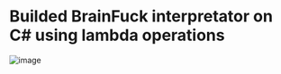 # Builded BrainFuck interpretator on C# using lambda operations

![image](https://user-images.githubusercontent.com/26198117/210838062-51007967-00c1-4067-80e0-35b9089c5490.png)
